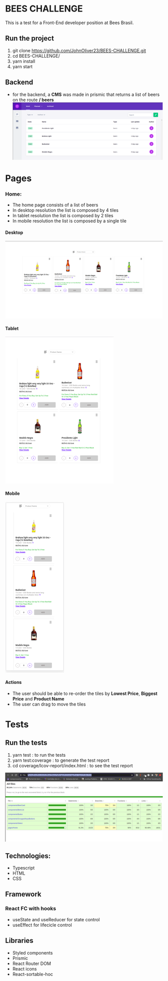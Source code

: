 # BEES CHALLENGE

This is a test for a Front-End developer position at Bees Brasil.

## Run the project
1. git clone https://github.com/JohnOliver23/BEES-CHALLENGE.git
2. cd BEES-CHALLENGE/
3. yarn install
4. yarn start

## Backend
- for the backend, a **CMS** was made in prismic that returns a list of beers on the route **/ beers**
![Cms](https://github.com/JohnOliver23/BEES-CHALLENGE/blob/main/images/cms.png?raw=true)


# Pages
### Home: 

- The home page consists of a list of beers
- In desktop resolution the list is composed by 4 tiles
- In tablet resolution the list is composed by 2 tiles
- In mobile resolution the list is composed by a single tile

#### Desktop
![Desktop](https://github.com/JohnOliver23/BEES-CHALLENGE/blob/main/images/desktop.png?raw=true)


#### Tablet
![Tablet](https://github.com/JohnOliver23/BEES-CHALLENGE/blob/main/images/tablet.png?raw=true)

#### Mobile
![Mobile](https://github.com/JohnOliver23/BEES-CHALLENGE/blob/main/images/mobile.png?raw=true)

#### Actions
- The user should be able to re-order the tiles by **Lowest Price**, **Biggest Price** and **Product Name** 
- The user can drag to move the tiles

# Tests
## Run the tests
1. yarn test : to run the tests
2. yarn test:coverage : to generate the test report
3. cd coverage/lcov-report/index.html : to see the test report

![Tests](https://github.com/JohnOliver23/BEES-CHALLENGE/blob/main/images/tests.png?raw=true)



## Technologies:
- Typescript
- HTML
- CSS

## Framework
### React FC with hooks
- useState and useReducer for state control
- useEffect for lifecicle control

## Libraries
- Styled components
- Prismic
- React Router DOM
- React icons
- React-sortable-hoc


